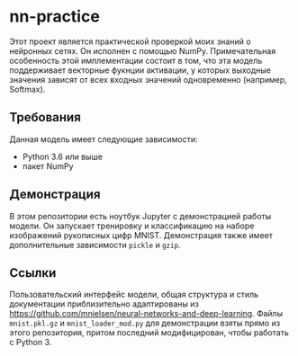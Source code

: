 # nn-practice
Этот проект является практической проверкой моих знаний о нейронных сетях. Он исполнен с помощью NumPy. Примечательная особенность этой имплементации состоит в том, что эта модель поддерживает векторные фукнции активации, у которых выходные значения зависят от всех входных значений одновременно (например, Softmax).

## Требования
Данная модель имеет следующие зависимости:
* Python 3.6 или выше
* пакет NumPy

## Демонстрация
В этом репозитории есть ноутбук Jupyter с демонстрацией работы модели. Он запускает тренировку и классификацию на наборе изображений рукописных цифр MNIST.
Демонстрация также имеет дополнительные зависимости `pickle` и `gzip`.

## Ссылки
Пользовательский интерфейс модели, общая структура и стиль документации приблизительно адаптированы из https://github.com/mnielsen/neural-networks-and-deep-learning. Файлы `mnist.pkl.gz` и `mnist_loader_mod.py` для демонстрации взяты прямо из этого репозитория, притом последний модифицирован, чтобы работать с Python 3.

